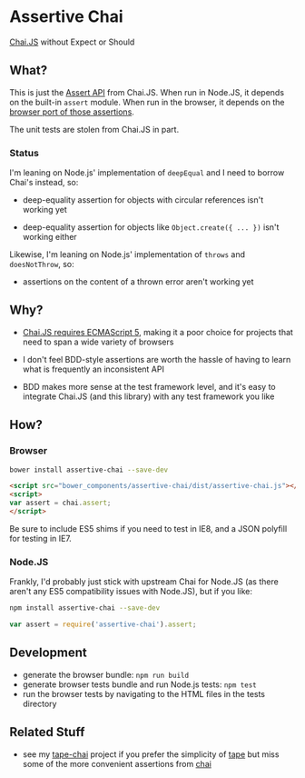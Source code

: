 # Assertive Chai

[Chai.JS](http://chaijs.com/) without Expect or Should

## What?

This is just the [Assert API](http://chaijs.com/api/assert/) from
Chai.JS. When run in Node.JS, it depends on the built-in `assert`
module. When run in the browser, it depends on the [browser port of
those assertions](https://github.com/Jxck/assert).

The unit tests are stolen from Chai.JS in part.

### Status

I'm leaning on Node.js' implementation of `deepEqual` and I need to borrow
Chai's instead, so:

- deep-equality assertion for objects with circular references isn't working yet

- deep-equality assertion for objects like `Object.create({ ... })` isn't working
either

Likewise, I'm leaning on Node.js' implementation of `throws` and `doesNotThrow`,
so:

- assertions on the content of a thrown error aren't working yet


## Why?

- [Chai.JS requires ECMAScript 5](https://github.com/chaijs/chai/issues/117),
  making it a poor choice for projects that need to span a wide variety of
  browsers

- I don't feel BDD-style assertions are worth the hassle of having to
  learn what is frequently an inconsistent API

- BDD makes more sense at the test framework level, and it's easy to
  integrate Chai.JS (and this library) with any test framework you like

## How?

### Browser

```sh
bower install assertive-chai --save-dev
```

```html
<script src="bower_components/assertive-chai/dist/assertive-chai.js"></script>
<script>
var assert = chai.assert;
</script>
```

Be sure to include ES5 shims if you need to test in IE8, and a JSON polyfill for
testing in IE7.

### Node.JS

Frankly, I'd probably just stick with upstream Chai for Node.JS (as there
aren't any ES5 compatibility issues with Node.JS), but if you like:

```sh
npm install assertive-chai --save-dev
```

```javascript
var assert = require('assertive-chai').assert;
```

## Development

- generate the browser bundle: `npm run build`
- generate browser tests bundle and run Node.js tests: `npm test`
- run the browser tests by navigating to the HTML files in the tests directory

## Related Stuff

- see my [tape-chai](https://github.com/jokeyrhyme/tape-chai.js) project if you
  prefer the simplicity of [tape](https://github.com/substack/tape) but miss
  some of the more convenient assertions from [chai](http://chaijs.com/)
